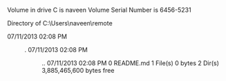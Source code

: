  Volume in drive C is naveen
 Volume Serial Number is 6456-5231

 Directory of C:\Users\naveen\remote

07/11/2013  02:08 PM    <DIR>          .
07/11/2013  02:08 PM    <DIR>          ..
07/11/2013  02:08 PM                 0 README.md
               1 File(s)              0 bytes
               2 Dir(s)   3,885,465,600 bytes free

